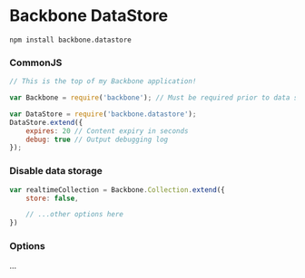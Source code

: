 # Backbone DataStore

```npm install backbone.datastore```

### CommonJS

```javascript
// This is the top of my Backbone application!

var Backbone = require('backbone'); // Must be required prior to data store

var DataStore = require('backbone.datastore');
DataStore.extend({
	expires: 20 // Content expiry in seconds
	debug: true // Output debugging log
});
```

### Disable data storage

```javascript
var realtimeCollection = Backbone.Collection.extend({
	store: false,

	// ...other options here
})
```

### Options

...